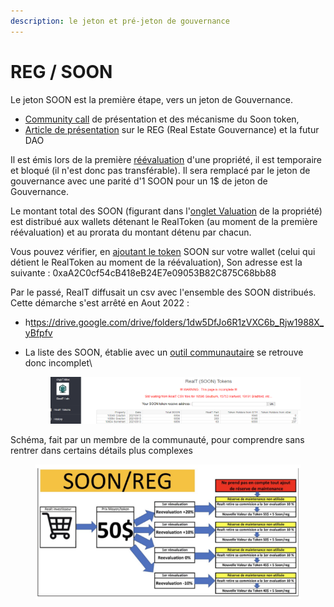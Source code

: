 ```yaml
---
description: le jeton et pré-jeton de gouvernance
---
```


# REG / SOON

Le jeton SOON est la première étape, vers un jeton de Gouvernance.

* [Community call](https://www.youtube.com/watch?v=YJGj2JcSu6c\&t=632s) de présentation et des mécanisme du Soon token,
* [Article de présentation](https://medium.com/realtplatform-%C3%A9dition-fran%C3%A7aise/realt-inc-d%C3%A9voile-enfin-son-token-de-gouvernance-le-reg-58a046eabddb) sur le REG (Real Estate Gouvernance) et la futur DAO

Il est émis lors de la première [réévaluation](reevaluation.md) d'une propriété, il est temporaire et bloqué (il n'est donc pas transférable). Il sera remplacé par le jeton de gouvernance avec une parité d'1 SOON pour un 1$ de jeton de Gouvernance.

Le montant total des SOON (figurant dans l'[onglet Valuation](reevaluation.md) de la propriété) est distribué aux wallets détenant le RealToken (au moment de la première réévaluation) et au prorata du montant détenu par chacun.

Vous pouvez vérifier, en [ajoutant le token](../portefeuille/metamask/ajout-dun-token.md) SOON sur votre wallet (celui qui détient le RealToken au moment de la réévaluation), Son adresse est la suivante : 0xaA2C0cf54cB418eB24E7e09053B82C875C68bb88

Par le passé, RealT diffusait un csv avec l'ensemble des SOON distribués. Cette démarche s'est arrêté en Aout 2022 :

* h[ttps://drive.google.com/drive/folders/1dw5DfJo6R1zVXC6b\_Rjw1988X\_yBfpfv](https://drive.google.com/drive/folders/1dw5DfJo6R1zVXC6b\_Rjw1988X\_yBfpfv)
*   La liste des SOON, établie avec un [outil communautaire](https://www.cryptalloc.com/realtsoon/) se retrouve donc incomplet\


    <figure><img src="../../.gitbook/assets/image (93).png" alt=""><figcaption></figcaption></figure>

Schéma, fait par un membre de la communauté, pour comprendre sans rentrer dans certains détails plus complexes

<figure><img src="../../.gitbook/assets/image (37).png" alt=""><figcaption></figcaption></figure>
